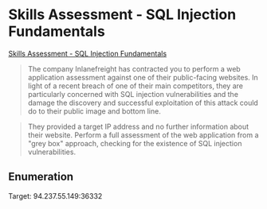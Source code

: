 # Skills Assessment - SQL Injection Fundamentals  

[Skills Assessment - SQL Injection Fundamentals](https://academy.hackthebox.com/module/33/section/518)  

>The company Inlanefreight has contracted you to perform a web application assessment against one of their public-facing websites. 
>In light of a recent breach of one of their main competitors, they are particularly concerned with SQL injection vulnerabilities 
>and the damage the discovery and successful exploitation of this attack could do to their public image and bottom line.  

>They provided a target IP address and no further information about their website.
>Perform a full assessment of the web application from a "grey box" approach, checking for the existence of SQL injection vulnerabilities.  

## Enumeration  

Target: 94.237.55.149:36332



